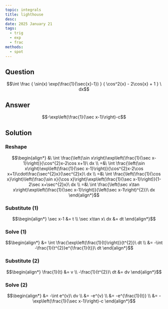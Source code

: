 ```yaml
---
topic: integrals
title: lighthouse
desc: 
date: 2025 January 21
tags:
  - trig
  - exp
  - frac
methods:
  - spot
---
```



## Question
```math
\int
  \frac
    { \sin(x) \exp(\frac{1}{\sec{x}-1}) }
    { \cos^2{x} - 2\cos{x} + 1 }
\ dx
```


## Answer
```math
-\exp\left(\frac{1}{\sec x-1}\right)-c
```


## Solution

### Reshape
```math
\begin{align*}
  &\ \int \frac{\left(\sin x\right)\exp\left(\frac{1}{\sec x-1}\right)}{\cos^{2}x-2\cos x+1}\ dx
  \\ =&\ \int \frac{\left(\sin x\right)\exp\left(\frac{1}{\sec x-1}\right)}{\cos^{2}x-2\cos x+1}\cdot\frac{\sec^{2}x}{\sec^{2}x}\ dx
  \\ =&\ \int \frac{\left(\frac{1}{\cos x}\right)\left(\frac{\sin x}{\cos x}\right)\exp\left(\frac{1}{\sec x-1}\right)}{1-2\sec x+\sec^{2}x}\ dx
  \\ =&\ \int \frac{\left(\sec x\tan x\right)\exp\left(\frac{1}{\sec x-1}\right)}{\left(\sec x-1\right)^{2}}\ dx
\end{align*}
```

### Substitute (1)
```math
\begin{align*}
  \sec x-1 &= t
  \\ \sec x\tan x\ dx &= dt
\end{align*}
```

### Solve (1)
```math
\begin{align*}
  &= \int \frac{\exp\left(\frac{1}{t}\right)}{t^{2}}\ dt
  \\ &= -\int -\frac{1}{t^{2}}e^{\frac{1}{t}}\ dt
\end{align*}
```

### Substitute (2)
```math
\begin{align*}
  \frac{1}{t} &= v
  \\ -\frac{1}{t^{2}}\ dt &= dv
\end{align*}
```

### Solve (2)
```math
\begin{align*}
  &= -\int e^{v}\ dv
  \\ &= -e^{v}
  \\ &= -e^{\frac{1}{t}}
  \\ &= -\exp\left(\frac{1}{\sec x-1}\right)-c
\end{align*}
```
